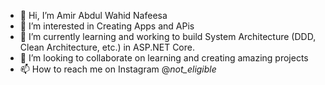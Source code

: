 - 👋 Hi, I’m Amir Abdul Wahid Nafeesa
- 👀 I’m interested in Creating Apps and APis
- 🌱 I’m currently learning and working to build System Architecture (DDD, Clean Architecture, etc.) in ASP.NET Core.
- 💞️ I’m looking to collaborate on learning and creating amazing projects
- 📫 How to reach me on Instagram @_not_eligible_

<!---
Aali34362/Aali34362 is a ✨ special ✨ repository because its `README.md` (this file) appears on your GitHub profile.
You can click the Preview link to take a look at your changes.
--->
<!---
![Amir's GitHub stats](https://github-readme-stats.vercel.app/api?username=Aali34362&show_icons=true&theme=transparent)

![Top Langs](https://github-readme-stats.vercel.app/api/top-langs/?username=Aali34362&hide_progress=true)
--->
